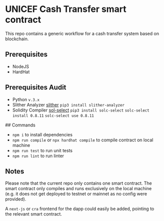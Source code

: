 # UNICEF Cash Transfer smart contract

This repo contains a generic workflow for a cash transfer system based on blockchain.

## Prerequisites
- NodeJS
- HardHat 

## Prerequisites Audit
- Python `v.3.x`
- Slither Analyzer [slither](https://github.com/crytic/slither)
  `pip3 install slither-analyzer `
- Solidity Compiler [sol-select](https://github.com/crytic/solc-select)
  `pip3 install solc-select`
  `solc-select install 0.8.11`
  `solc-select use 0.8.11`

## Commands
- `npm i` to install dependencies
- `npm run compile` or `npx hardhat compile` to compile contract on local machine
- `npm run test` to run unit tests
- `npm run lint` to run linter

## Notes
Please note that the current repo only contains one smart contract.
The smart contract only compiles and runs exclusively on the local machine (e.g. it does not get deployed to testnet or mainnet as no config were provided).

A `next-js` or `cra` frontend for the dapp could easily be added, pointing to the relevant smart contract.